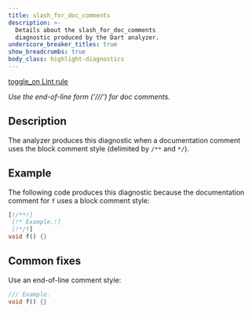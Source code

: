 ```yaml
---
title: slash_for_doc_comments
description: >-
  Details about the slash_for_doc_comments
  diagnostic produced by the Dart analyzer.
underscore_breaker_titles: true
show_breadcrumbs: true
body_class: highlight-diagnostics
---
```


<div class="tags">
  <a class="tag-label"
      href="/tools/linter-rules/slash_for_doc_comments"
      title="Learn about the lint rule that enables this diagnostic."
      aria-label="Learn about the lint rule that enables this diagnostic."
      target="_blank">
    <span class="material-symbols" aria-hidden="true">toggle_on</span>
    <span>Lint rule</span>
  </a>
</div>

_Use the end-of-line form ('///') for doc comments._

## Description

The analyzer produces this diagnostic when a documentation comment uses
the block comment style (delimited by `/**` and `*/`).

## Example

The following code produces this diagnostic because the documentation
comment for `f` uses a block comment style:

```dart
[!/**!]
 [!* Example.!]
 [!*/!]
void f() {}
```

## Common fixes

Use an end-of-line comment style:

```dart
/// Example.
void f() {}
```
